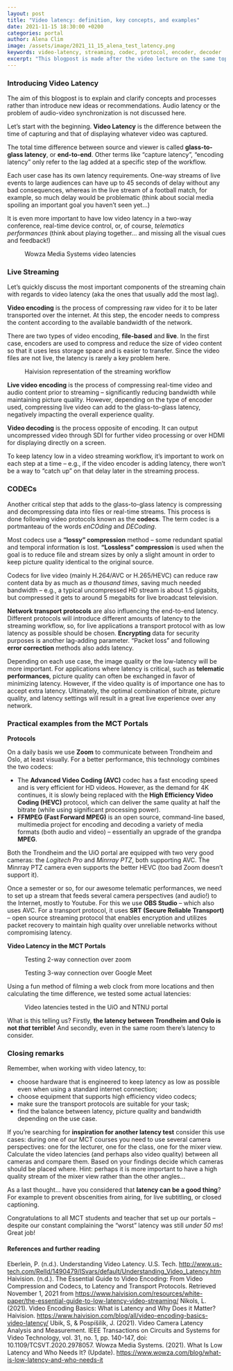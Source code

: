 ```yaml
---
layout: post
title: "Video latency: definition, key concepts, and examples"
date: 2021-11-15 18:30:00 +0200
categories: portal
author: Alena Clim
image: /assets/image/2021_11_15_alena_test_latency.png
keywords: video-latency, streaming, codec, protocol, encoder, decoder
excerpt: "This blogpost is made after the video lecture on the same topic and it includes a definition of video latency and other related key concepts, as well as concrete examples from the MCT portals."
---
```


### Introducing Video Latency

The aim of this blogpost is to explain and clarify concepts and processes rather than introduce new ideas or recommendations. Audio latency or the problem of audio-video synchronization is not discussed here.

Let’s start with the beginning. __Video Latency__ is the difference between the time of capturing and that of displaying whatever video was captured. 

The total time difference between source and viewer is called __glass-to-glass latency__, or __end-to-end__. Other terms like “capture latency”, “encoding latency” only refer to the lag added at a specific step of the workflow. 

Each user case has its own latency requirements. One-way streams of live events to large audiences can have up to 45 seconds of delay without any bad consequences, whereas in the live stream of a football match, for example, so much delay would be problematic (think about social media spoiling an important goal you haven’t seen yet…) 

It is even more important to have low video latency in a two-way conference, real-time device control, or, of course, _telematics performances_ (think about playing together… and missing all the visual cues and feedback!) 

<figure style="float: auto">
   <img src="/assets/image/2021_11_15_alena_streaming_latency.JPG" alt="" title="Use case based latency" width=auto/> <figcaption>Wowza Media Systems video latencies</figcaption>
</figure>

### Live Streaming
Let’s quickly discuss the most important components of the streaming chain with regards to video latency (aka the ones that usually add the most lag). 

__Video encoding__ is the process of compressing raw video for it to be later transported over the internet. At this step, the encoder needs to compress the content according to the available bandwidth of the network. 

There are two types of video encoding, __file-based__ and __live__. In the first case, encoders are used to compress and reduce the size of video content so that it uses less storage space and is easier to transfer. Since the video files are not live, the latency is rarely a key problem here.

<figure style="float: auto">
   <img src="/assets/image/2021_11_15_alena_video_latency_chain.JPG" alt="" title="Streaming workflow" width=auto/> <figcaption>Haivision representation of the streaming workflow</figcaption>
</figure>

__Live video encoding__ is the process of compressing real-time video and audio content prior to streaming – significantly reducing bandwidth while maintaining picture quality. However, depending on the type of encoder used, compressing live video can add to the glass-to-glass latency, negatively impacting the overall experience quality.

__Video decoding__ is the process opposite of encoding. It can output uncompressed video through SDI for further video processing or over HDMI for displaying directly on a screen. 

To keep latency low in a video streaming workflow, it’s important to work on each step at a time – e.g., if the video encoder is adding latency, there won’t be a way to “catch up” on that delay later in the streaming process.

### CODECs

Another critical step that adds to the glass-to-glass latency is compressing and decompressing data into files or real-time streams. This process is done following video protocols known as the __codecs__. The term codec is a portmanteau of the words _enCOding_ and _DECoding_. 

Most codecs use a __“lossy” compression__ method – some redundant spatial and temporal information is lost. __“Lossless” compression__ is used when the goal is to reduce file and stream sizes by only a slight amount in order to keep picture quality identical to the original source.

Codecs for live video (mainly H.264/AVC or H.265/HEVC) can reduce raw content data by as much as _a thousand times_, saving much needed bandwidth – e.g., a typical uncompressed HD stream is about 1.5 gigabits, but compressed it gets to around 5 megabits for live broadcast television. 

__Network transport protocols__ are also influencing the end-to-end latency. Different protocols will introduce different amounts of latency to the streaming workflow, so, for live applications a transport protocol with as low latency as possible should be chosen. __Encrypting__ data for security purposes is another lag-adding parameter. “Packet loss” and following __error correction__ methods also adds latency.

Depending on each use case, the image quality or the low-latency will be more important. For applications where latency is critical, such as __telematic performances__, picture quality can often be exchanged in favor of minimizing latency. However, if the video quality is of importance one has to accept extra latency. Ultimately, the optimal combination of bitrate, picture quality, and latency settings will result in a great live experience over any network.

### Practical examples from the MCT Portals

__Protocols__

On a daily basis we use __Zoom__ to communicate between Trondheim and Oslo, at least visually. For a better performance, this technology combines the two codecs:
-	The __Advanced Video Coding (AVC)__ codec has a fast encoding speed and is very efficient for HD videos. However, as the demand for 4K continues, it is slowly being replaced with the __High Efficiency Video Coding (HEVC)__ protocol, which can deliver the same quality at half the bitrate (while using significant processing power).
-	__FFMPEG (Fast Forward MPEG)__ is an open source, command-line based, multimedia project for encoding and decoding a variety of media formats (both audio and video) – essentially an upgrade of the grandpa __MPEG__. 

Both the Trondheim and the UiO portal are equipped with two very good cameras: the _Logitech Pro_ and _Minrray PTZ_, both supporting AVC. The Minrray PTZ camera even supports the better HEVC (too bad Zoom doesn’t support it). 

Once a semester or so, for our awesome telematic performances, we need to set up a stream that feeds several camera perspectives (and audio!) to the Internet, mostly to Youtube. For this we use __OBS Studio__ – which also uses AVC. For a transport protocol, it uses __SRT (Secure Reliable Transport)__ – open source streaming protocol that enables encryption and utilizes packet recovery to maintain high quality over unreliable networks without compromising latency. 

__Video Latency in the MCT Portals__

<figure style="float: auto">
   <img src="/assets/image/2021_11_15_alena_2_way_latency_zoom.jpg" alt="" title="Testing 2 way connection latency" width=auto/> <figcaption>Testing 2-way connection over zoom</figcaption>
</figure>
<figure style="float: auto">
   <img src="/assets/image/2021_11_15_alena_3_way_latency_google_meet.jpg" alt="" title="Testing 3 way connection latency" width=auto/> <figcaption>Testing 3-way connection over Google Meet</figcaption>
</figure>

Using a fun method of filming a web clock from more locations and then calculating the time difference, we tested some actual latencies:

<figure style="float: auto">
   <img src="/assets/image/2021_11_15_alena_mct_portals_video_latencies.JPG" alt="" title="Video latencies tested in the MCT portals" width=auto/> <figcaption>Video latencies tested in the UiO and NTNU portal</figcaption>
</figure>
 
What is this telling us? Firstly, __the latency between Trondheim and Oslo is not _that_ terrible!__ And secondly, even in the same room there’s latency to consider. 

### Closing remarks

Remember, when working with video latency, to:
-	 choose hardware that is engineered to keep latency as low as possible even when using a standard internet connection;
-	choose equipment that supports high efficiency video codecs;
-	make sure the transport protocols are suitable for your task;
-	find the balance between latency, picture quality and bandwidth depending on the use case.

If you’re searching for __inspiration for another latency test__ consider this use cases: during one of our MCT courses you need to use several camera perspectives: one for the lecturer, one for the class, one for the mixer view. Calculate the video latencies (and perhaps also video quality) between all cameras and compare them. Based on your findings decide which cameras should be placed where. Hint: perhaps it is more important to have a high quality stream of the mixer view rather than the other angles… 

As a last thought… have you considered that __latency can be a good thing__? For example to prevent obscenities from airing, for live subtitling, or closed captioning. 

Congratulations to all MCT students and teacher that set up our portals – despite our constant complaining the “worst” latency was still _under 50 ms_! Great job!

#### References and further reading
Eberlein, P. (n.d.). Understanding Video Latency. U.S. Tech. http://www.us-tech.com/RelId/1490479/ISvars/default/Understanding_Video_Latency.htm
Haivision. (n.d.). The Essential Guide to Video Encoding: From Video Compression and Codecs, to Latency and Transport Protocols. Retrieved November 1, 2021 from https://www.haivision.com/resources/white-paper/the-essential-guide-to-low-latency-video-streaming/
Nikols, L. (2021). Video Encoding Basics: What is Latency and Why Does it Matter? Haivision. https://www.haivision.com/blog/all/video-encoding-basics-video-latency/
Ubik, S, & Pospíšilík, J. (2021). Video Camera Latency Analysis and Measurement. IEEE Transactions on Circuits and Systems for Video Technology, vol. 31, no. 1, pp. 140-147, doi: 10.1109/TCSVT.2020.2978057.
Wowza Media Systems. (2021). What Is Low Latency and Who Needs It? (Update). https://www.wowza.com/blog/what-is-low-latency-and-who-needs-it
